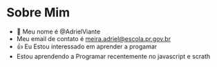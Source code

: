 # Sobre Mim

- 👋 Meu nome é @AdrielViante
-  Meu email de contato é meira.adriel@escola.pr.gov.br
- :+1: Eu Estou interessado em aprender a progamar 
- Estou aprendendo a Programar recentemente no javascript e scrath
